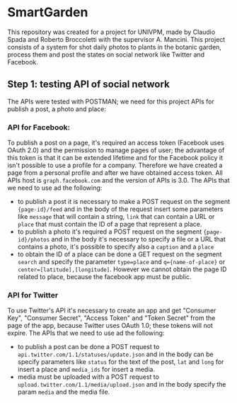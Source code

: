 # SmartGarden
This repository was created for a project for UNIVPM, made by Claudio Spada and Roberto Broccoletti with the supervisor A. Mancini.
This project consists of a system for shot daily photos to plants in the botanic garden, process them and post the states on social network like Twitter and Facebook.

## Step 1: testing API of social network
The APIs were tested with POSTMAN; we need for this project APIs for publish a post, a photo and place:

### API for Facebook:
To publish a post on a page, it's required an access token (Facebook uses OAuth 2.0) and the permission to manage pages of user; the advantage of this token is that it can be extended lifetime and for the Facebook policy it isn't possible to use a profile for a company. Therefore we have created a page from a personal profile and after we have obtained access token.
All APIs host is `graph.facebook.com` and the version of APIs is 3.0.
The APIs that we need to use ad the following:
- to publish a post it is necessary to make a POST request on the segment `{page-id}/feed` and in the body of the request insert some parameters like `message` that will contain a string, `link` that can contain a URL or `place` that must contain the ID of a page that represent a place.
- to publish a photo it's required a POST request on the segment `{page-id}/photos` and in the body it's necessary to specify a file or a URL that contains a photo, it's possible to specify also a `caption` and a `place`
- to obtain the ID of a place can be done a GET request on the segment `search` and specify the parameter `type=place` and `q={name-of-place}` or `center=[latitude],[longitude]`. However we cannot obtain the page ID related to place, because the facebook app must be public.

### API for Twitter
To use Twitter's API it's necessary to create an app and get "Consumer Key", "Consumer Secret", "Access Token" and "Token Secret" from the page of the app, because Twitter uses OAuth 1.0; these tokens will not expire.
The APIs that we need to use ad the following:
- to publish a post can be done a POST request to `api.twitter.com/1.1/statuses/update.json` and in the body can be specify parameters like `status` for the text of the post, `lat` and `long` for insert a place and `media_ids` for insert a media.
- media must be uploaded with a POST request to `upload.twitter.com/1.1/media/upload.json` and in the body specify the param `media` and the media file.
